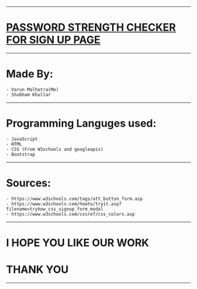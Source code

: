 
***************************************************************************************

<h1><u> PASSWORD STRENGTH CHECKER FOR SIGN UP PAGE </u></h1>
		      
***************************************************************************************
# Made By:

    - Varun Malhotra(Me)
    - Shubham Khullar
***************************************************************************************
# Programming Languges used:

    - JavaScript
    - HTML
    - CSS (From W3schools and googleapis)
    - Bootstrap
***************************************************************************************
# Sources: 

    - https://www.w3schools.com/tags/att_button_form.asp
    - https://www.w3schools.com/howto/tryit.asp?filename=tryhow_css_signup_form_modal
    - https://www.w3schools.com/cssref/css_colors.asp 


***************************************************************************************
# I HOPE YOU LIKE OUR WORK

# THANK YOU
***************************************************************************************
